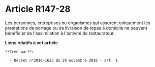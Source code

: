 # Article R147-28

Les  personnes, entreprises ou organismes qui assurent uniquement les  prestations de portage ou de livraison de repas à
domicile ne peuvent  bénéficier de l'assimilation à l'activité de restaurateur.

**Liens relatifs à cet article**

	**Créé par**:

	  - Décret n°2016-1623 du 29 novembre 2016 - art. 1
